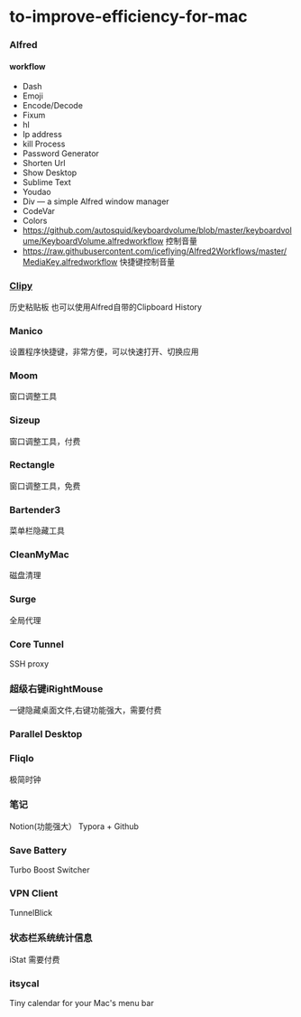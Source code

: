 # to-improve-efficiency-for-mac

### Alfred

#### workflow
* Dash
* Emoji
* Encode/Decode
* Fixum
* hl
* Ip address
* kill Process
* Password Generator
* Shorten Url
* Show Desktop
* Sublime Text
* Youdao 
* Div — a simple Alfred window manager
* CodeVar
* Colors
* https://github.com/autosquid/keyboardvolume/blob/master/keyboardvolume/KeyboardVolume.alfredworkflow 控制音量
* https://raw.githubusercontent.com/iceflying/Alfred2Workflows/master/MediaKey.alfredworkflow 快捷键控制音量

### [Clipy](https://github.com/Clipy/Clipy)
历史粘贴板 也可以使用Alfred自带的Clipboard History
### Manico
设置程序快捷键，非常方便，可以快速打开、切换应用
### Moom
窗口调整工具
### Sizeup
窗口调整工具，付费
### Rectangle
窗口调整工具，免费
### Bartender3 
菜单栏隐藏工具
### CleanMyMac
磁盘清理
### Surge
全局代理
### Core Tunnel
SSH proxy
### 超级右键iRightMouse
一键隐藏桌面文件,右键功能强大，需要付费
### Parallel Desktop
### Fliqlo
极简时钟
### 笔记
Notion(功能强大）
Typora + Github
### Save Battery
Turbo Boost Switcher 
### VPN Client
TunnelBlick
### 状态栏系统统计信息
iStat 需要付费
### itsycal
 Tiny calendar for your Mac's menu bar

